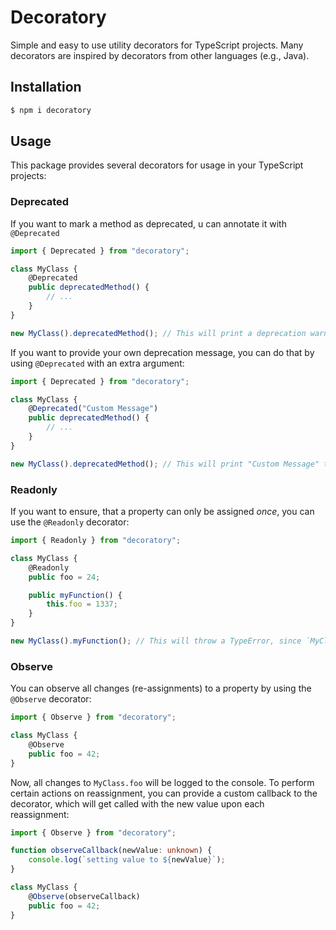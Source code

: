 # Decoratory

Simple and easy to use utility decorators for TypeScript projects. Many decorators are inspired by decorators from other languages (e.g., Java).

## Installation

```sh
$ npm i decoratory
```

## Usage

This package provides several decorators for usage in your TypeScript projects:

### Deprecated

If you want to mark a method as deprecated, u can annotate it with `@Deprecated`

```ts
import { Deprecated } from "decoratory";

class MyClass {
    @Deprecated
    public deprecatedMethod() {
        // ...
    }
}

new MyClass().deprecatedMethod(); // This will print a deprecation warning to the console
```

If you want to provide your own deprecation message, you can do that by using `@Deprecated` with an extra argument:

```ts
import { Deprecated } from "decoratory";

class MyClass {
    @Deprecated("Custom Message")
    public deprecatedMethod() {
        // ...
    }
}

new MyClass().deprecatedMethod(); // This will print "Custom Message" to the console
```

### Readonly

If you want to ensure, that a property can only be assigned _once_, you can use the `@Readonly` decorator:

```ts
import { Readonly } from "decoratory";

class MyClass {
    @Readonly
    public foo = 24;

    public myFunction() {
        this.foo = 1337;
    }
}

new MyClass().myFunction(); // This will throw a TypeError, since `MyClass.foo` cannot be reassigned
```

### Observe

You can observe all changes (re-assignments) to a property by using the `@Observe` decorator:

```ts
import { Observe } from "decoratory";

class MyClass {
    @Observe
    public foo = 42;
}
```

Now, all changes to `MyClass.foo` will be logged to the console. To perform certain actions on reassignment, you can provide a custom callback to the decorator, which will get called with the new value upon each reassignment:

```ts
import { Observe } from "decoratory";

function observeCallback(newValue: unknown) {
    console.log(`setting value to ${newValue}`);
}

class MyClass {
    @Observe(observeCallback)
    public foo = 42;
}
```
